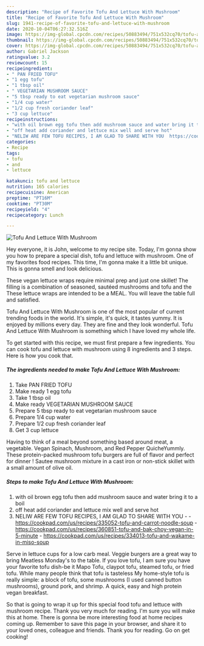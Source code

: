 ```yaml
---
description: "Recipe of Favorite Tofu And Lettuce With Mushroom"
title: "Recipe of Favorite Tofu And Lettuce With Mushroom"
slug: 1941-recipe-of-favorite-tofu-and-lettuce-with-mushroom
date: 2020-10-04T06:27:32.516Z
image: https://img-global.cpcdn.com/recipes/50883494/751x532cq70/tofu-and-lettuce-with-mushroom-recipe-main-photo.jpg
thumbnail: https://img-global.cpcdn.com/recipes/50883494/751x532cq70/tofu-and-lettuce-with-mushroom-recipe-main-photo.jpg
cover: https://img-global.cpcdn.com/recipes/50883494/751x532cq70/tofu-and-lettuce-with-mushroom-recipe-main-photo.jpg
author: Gabriel Jackson
ratingvalue: 3.2
reviewcount: 15
recipeingredient:
- " PAN FRIED TOFU"
- "1 egg tofu"
- "1 tbsp oil"
- " VEGETARIAN MUSHROOM SAUCE"
- "5 tbsp ready to eat vegetarian mushroom sauce"
- "1/4 cup water"
- "1/2 cup fresh coriander leaf"
- "3 cup lettuce"
recipeinstructions:
- "with oil brown egg tofu then add mushroom sauce and water bring it to a boil"
- "off heat add coriander and lettuce mix well and serve hot"
- "NELIW ARE FEW TOFU RECIPES, I AM GLAD TO SHARE WITH YOU  https://cookpad.com/us/recipes/335052-tofu-and-carrot-noodle-soup https://cookpad.com/us/recipes/360851-tofu-and-bak-choy-vegan-in-5-minute https://cookpad.com/us/recipes/334013-tofu-and-wakame-in-miso-soup"
categories:
- Recipe
tags:
- tofu
- and
- lettuce

katakunci: tofu and lettuce 
nutrition: 165 calories
recipecuisine: American
preptime: "PT16M"
cooktime: "PT30M"
recipeyield: "4"
recipecategory: Lunch

---
```



![Tofu And Lettuce With Mushroom](https://img-global.cpcdn.com/recipes/50883494/751x532cq70/tofu-and-lettuce-with-mushroom-recipe-main-photo.jpg)

Hey everyone, it is John, welcome to my recipe site. Today, I'm gonna show you how to prepare a special dish, tofu and lettuce with mushroom. One of my favorites food recipes. This time, I'm gonna make it a little bit unique. This is gonna smell and look delicious.

These vegan lettuce wraps require minimal prep and just one skillet! The filling is a combination of seasoned, sautéed mushrooms and tofu and the These lettuce wraps are intended to be a MEAL. You will leave the table full and satisfied.

Tofu And Lettuce With Mushroom is one of the most popular of current trending foods in the world. It's simple, it's quick, it tastes yummy. It is enjoyed by millions every day. They are fine and they look wonderful. Tofu And Lettuce With Mushroom is something which I have loved my whole life.


To get started with this recipe, we must first prepare a few ingredients. You can cook tofu and lettuce with mushroom using 8 ingredients and 3 steps. Here is how you cook that.

<!--inarticleads1-->

##### The ingredients needed to make Tofu And Lettuce With Mushroom:

1. Take  PAN FRIED TOFU
1. Make ready 1 egg tofu
1. Take 1 tbsp oil
1. Make ready  VEGETARIAN MUSHROOM SAUCE
1. Prepare 5 tbsp ready to eat vegetarian mushroom sauce
1. Prepare 1/4 cup water
1. Prepare 1/2 cup fresh coriander leaf
1. Get 3 cup lettuce


Having to think of a meal beyond something based around meat, a vegetable. Vegan Spinach, Mushroom, and Red Pepper QuicheYummly. These protein-packed mushroom tofu burgers are full of flavor and perfect for dinner ! Sautee mushroom mixture in a cast iron or non-stick skillet with a small amount of olive oil. 

<!--inarticleads2-->

##### Steps to make Tofu And Lettuce With Mushroom:

1. with oil brown egg tofu then add mushroom sauce and water bring it to a boil
1. off heat add coriander and lettuce mix well and serve hot
1. NELIW ARE FEW TOFU RECIPES, I AM GLAD TO SHARE WITH YOU -  - https://cookpad.com/us/recipes/335052-tofu-and-carrot-noodle-soup - https://cookpad.com/us/recipes/360851-tofu-and-bak-choy-vegan-in-5-minute - https://cookpad.com/us/recipes/334013-tofu-and-wakame-in-miso-soup


Serve in lettuce cups for a low carb meal. Veggie burgers are a great way to bring Meatless Monday&#39;s to the table. If you love tofu, I am sure you have your favorite tofu dish-be it Mapo Tofu, claypot tofu, steamed tofu, or fried tofu. While many people think that tofu is tasteless My home-style tofu is really simple: a block of tofu, some mushrooms (I used canned button mushrooms), ground pork, and shrimp. A quick, easy and high protein vegan breakfast. 

So that is going to wrap it up for this special food tofu and lettuce with mushroom recipe. Thank you very much for reading. I'm sure you will make this at home. There is gonna be more interesting food at home recipes coming up. Remember to save this page in your browser, and share it to your loved ones, colleague and friends. Thank you for reading. Go on get cooking!
